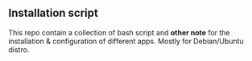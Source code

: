 Installation script
-------------------

This repo contain a collection of bash script and **other note** for the installation & configuration of different apps.
Mostly for Debian/Ubuntu distro.